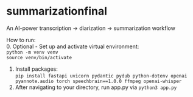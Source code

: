 # summarizationfinal
An AI-power transcription -> diarization -> summarization workflow

How to run:\
0. Optional - Set up and activate virtual environment:\
`python -m venv venv`\
`source venv/bin/activate`
1. Install packages:\
`pip install fastapi uvicorn pydantic pydub python-dotenv openai pyannote.audio torch speechbrain==1.0.0 ffmpeg openai-whisper`
2. After navigating to your directory, run app.py via `python3 app.py`
